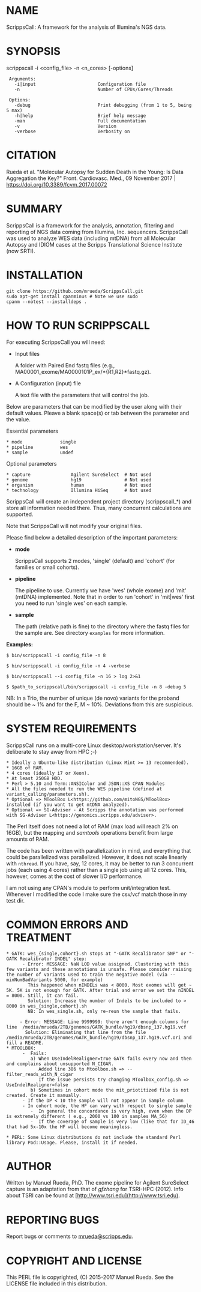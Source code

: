 # NAME

ScrippsCall: A framework for the analysis of Illumina's NGS data.

# SYNOPSIS

scrippscall -i &lt;config\_file> -n &lt;n\_cores> \[-options\]

     Arguments:
       -i|input                       Configuration file
       -n                             Number of CPUs/Cores/Threads

     Options:
       -debug                         Print debugging (from 1 to 5, being 5 max)
       -h|help                        Brief help message
       -man                           Full documentation
       -v                             Version
       -verbose                       Verbosity on

# CITATION

Rueda et al. "Molecular Autopsy for Sudden Death in the Young: Is Data Aggregation the Key?" Front. Cardiovasc. Med., 09 November 2017 | https://doi.org/10.3389/fcvm.2017.00072

# SUMMARY

ScrippsCall is a framework for the analysis, annotation, filtering and reporting of NGS data coming from Illumina, Inc. sequencers. ScrippsCall was used to analyze WES data (including mtDNA) from all Molecular Autopsy and IDIOM cases at the Scripps Translational Science Institute (now SRTI).

# INSTALLATION

    git clone https://github.com/mrueda/ScrippsCall.git
    sudo apt-get install cpanminus # Note we use sudo
    cpanm --notest --installdeps .

# HOW TO RUN SCRIPPSCALL

For executing ScrippsCall you will need:

- Input files

    A folder with Paired End fastq files (e.g., MA00001\_exome/MA0000101P\_ex/\*{R1,R2}\*fastq.gz).

- A Configuration (input) file

    A text file with the parameters that will control the job.

Below are parameters that can be modified by the user along with their default values. 
Pleave a blank space(s) or tab between the parameter and the value. 

Essential parameters

    * mode              single   
    * pipeline          wes             
    * sample            undef            

Optional parameters 

    * capture               Agilent SureSelect  # Not used
    * genome                hg19                # Not used
    * organism              human               # Not used
    * technology            Illumina HiSeq      # Not used

ScrippsCall will create an independent project directory (scrippscall\_\*) and store all information needed there. Thus, many concurrent calculations are supported.

Note that ScrippsCall will not modify your original files.

Please find below a detailed description of the important parameters:

- **mode**

    ScrippsCall supports 2 modes, 'single' (default) and 'cohort' (for families or small cohorts).

- **pipeline**

    The pipeline to use. Currently we have 'wes' (whole exome) and 'mit' (mtDNA) implemented. Note that in order to run 'cohort' in 'mit|wes' first you need to run 'single wes' on each sample.

- **sample**

    The path (relative path is fine) to the directory where the fastq files for the sample are. See directory `examples` for more information.

**Examples:**

    $ bin/scrippscall -i config_file -n 8

    $ bin/scrippscall -i config_file -n 4 -verbose

    $ bin/scrippscall --i config_file -n 16 > log 2>&1

    $ $path_to_scrippscall/bin/scrippscall -i config_file -n 8 -debug 5

NB: In a Trio, the number of unique (de novo) variants for the proband should be ~ 1% and for the F, M ~ 10%. Deviations from this are suspicious.

# SYSTEM REQUIREMENTS

ScrippsCall runs on a multi-core Linux desktop/workstation/server. It's deliberate to stay away from HPC ;-) 

    * Ideally a Ubuntu-like distribution (Linux Mint >= 13 recommended).
    * 16GB of RAM.
    * 4 cores (ideally i7 or Xeon).
    * At least 250GB HDD.
    * Perl > 5.10 and Term::ANSIColor and JSON::XS CPAN Modules
    * All the files needed to run the WES pipeline (defined at variant_calling/parameters.sh).
    * Optional => MToolBox L<https://github.com/mitoNGS/MToolBox> installed (if you want to get mtDNA analyzed).
    * Optional => SG-Adviser - At Scripps the annotation was performed with SG-Adviser L<https://genomics.scripps.edu/adviser>.

The Perl itself does not need a lot of RAM (max load will reach 2% on 16GB), but the mapping and _samtools_ operations benefit from large amounts of RAM.

The code has been written with parallelization in mind, and everything that could be parallelized was parallelized. However, it does not scale linearly with `nthread`. If you have, say, 12 cores, it may be better to run 3 concurrent jobs (each using 4 cores) rather than a single job using all 12 cores. This, however, comes at the cost of slower I/O performance.

I am not using any CPAN's module to perform unit/integration test. Whenever I modified the code I make sure the csv/vcf match those in my test dir.

# COMMON ERRORS AND TREATMENT

    * GATK: wes_{single,cohort}.sh stops at "-GATK Recalibrator SNP" or "-GATK Recalibrator INDEL" step:
          - Error: MESSAGE: NaN LOD value assigned. Clustering with this few variants and these annotations is unsafe. Please consider raising the number of variants used to train the negative model (via --minNumBadVariants 5000, for example)
            This happened when nINDELs was < 8000. Most exomes will get ~ 5K. 5K is not enough for GATK. After trial and error we set the nINDEL = 8000. Still, it can fail.
            Solution: Increase the number of Indels to be included to > 8000 in wes_{single,cohort}.sh
            NB: In wes_single.sh, only re-reun the sample that fails.

         - Error: MESSAGE: Line 9999999: there aren't enough columns for line  /media/mrueda/2TB/genomes/GATK_bundle/hg19/dbsnp_137.hg19.vcf
           Solution: Eliminating that line from the file /media/mrueda/2TB/genomes/GATK_bundle/hg19/dbsnp_137.hg19.vcf.ori and fill a README.
    * MTOOLBOX:
          -  Fails:
             a) When UseIndelRealigner=true GATK fails every now and then and complains about unsupported N_CIGAR.
                Added line 386 to Mtoolbox.sh => --filter_reads_with_N_cigar
                If the issue persists try changing MToolbox_config.sh => UseIndelRealigner=false
             b) Sometimes in cohort mode the mit_priotitized file is not created. Create it manually.
          - If the DP < 10 the sample will not appear in Sample column
          - In cohort mode, the HF can vary with respect to single sample
             -  In general the concordance is very high, even when the DP is extremely different ( e.g., 2000 vs 100 in samples MA_56)
             -  If the coverage of sample is very low (like that for ID_46 that had 5x-10x the HF will become meaningless.

    * PERL: Some Linux distributions do not include the standard Perl library Pod::Usage. Please, install it if needed.

# AUTHOR

Written by Manuel Rueda, PhD.
The exome pipeline for Agilent SureSelect capture is an adaptation from that of _gfzhang_ for TSRI-HPC (2012).
Info about TSRI can be found at [http://www.tsri.edu](http://www.tsri.edu).

# REPORTING BUGS

Report bugs or comments to <mrueda@scripps.edu>.

# COPYRIGHT AND LICENSE

This PERL file is copyrighted, (C) 2015-2017 Manuel Rueda. See the LICENSE file included in this distribution.
